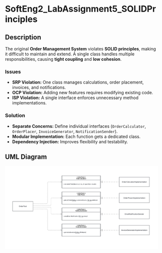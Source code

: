 # SoftEng2_LabAssignment5_SOLIDPrinciples

## **Description**  
The original **Order Management System** violates **SOLID principles**, making it difficult to maintain and extend. A single class handles multiple responsibilities, causing **tight coupling** and **low cohesion**.  

### **Issues**  
- **SRP Violation:** One class manages calculations, order placement, invoices, and notifications.  
- **OCP Violation:** Adding new features requires modifying existing code.  
- **ISP Violation:** A single interface enforces unnecessary method implementations.  

### **Solution**  
- **Separate Concerns:** Define individual interfaces (`OrderCalculator`, `OrderPlacer`, `InvoiceGenerator`, `NotificationSender`).  
- **Modular Implementation:** Each function gets a dedicated class.  
- **Dependency Injection:** Improves flexibility and testability.  

## UML Diagram
![SoftEng2_LabAssignment5_SOLID](SoftEng2_LabAssignment5_SOLID.png)
